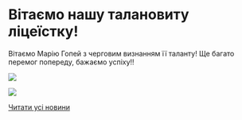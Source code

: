# Вітаємо нашу талановиту ліцеїстку!

Вітаємо Марію Гопей з черговим визнанням її таланту! Ще багато перемог попереду, бажаємо успіху!!


![](/images/blog/вітаємо-нашу-талановиту-ліцеїстку/гопейм.jpg)



![](/images/blog/вітаємо-нашу-талановиту-ліцеїстку/гопей_дипл.jpg)


[Читати усі новини](/news)

